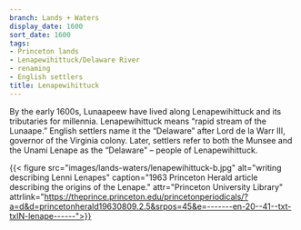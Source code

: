 ```yaml
---
branch: Lands + Waters
display_date: 1600
sort_date: 1600
tags:
- Princeton lands
- Lenapewihittuck/Delaware River
- renaming
- English settlers
title: Lenapewihittuck
---
```


By the early 1600s, Lunaapeew have lived along Lenapewihittuck and its tributaries for millennia. Lenapewihittuck means “rapid stream of the Lunaape.” English settlers name it the “Delaware” after Lord de la Warr III, governor of the Virginia colony. Later, settlers refer to both the Munsee and the Unami Lenape as the “Delaware" – people of Lenapewihittuck.

{{< figure src="images/lands-waters/lenapewihittuck-b.jpg" alt="writing describing Lenni Lenapes" caption="1963 Princeton Herald article describing the origins of the Lenape." attr="Princeton University Library" attrlink="https://theprince.princeton.edu/princetonperiodicals/?a=d&d=princetonherald19630809.2.5&srpos=45&e=-------en-20--41--txt-txIN-lenape------">}}
